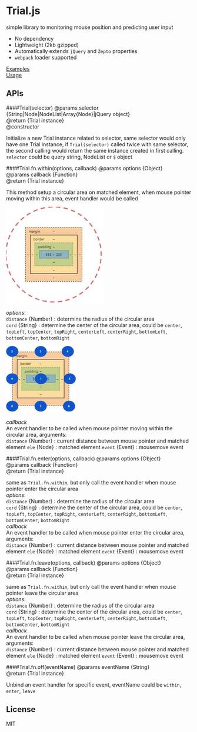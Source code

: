 # Trial.js
simple library to monitoring mouse position and predicting user input

  * No dependency
  * Lightweight (2kb gzipped)
  * Automatically extends `jQuery` and `Zepto` properties
  * `webpack` loader supported

[Examples ]()  
[Usage]()

## APIs

####Trial(selector)
@params selector {String|Node|NodeList|Array{Node}|jQuery object}  
@return {Trial instance}  
@constructor  

Initialize a new Trial instance related to selector, same selector would only have one Trial instance, if `Trial(selector)` called twice with same selector,  the second calling would return the same instance created in first calling.  
`selector` could be query string, NodeList or `$` object  
  
  
####Trial.fn.within(options, callback)
@params options {Object}  
@params callback {Function}  
@return {Trial instance}  

This method setup a circular area on matched element, when mouse pointer moving within this area, event handler would be called  
  
![Distance options](https://raw.githubusercontent.com/MarkoCen/markocen.github.io/master/trialjs/img/distance.jpg)  
  
*options*:  
  `distance` {Number} : determine the radius of the circular area  
  `cord` {String} : determine the center of the circular area, could be `center`, `topLeft`, `topCenter`, `topRight`, `centerLeft`, `centerRight`, `bottomLeft`, `bottomCenter`, `bottomRight`  
  
![Coordinate options](https://raw.githubusercontent.com/MarkoCen/markocen.github.io/master/trialjs/img/cord.jpg)  

*callback*  
An event handler to be called when mouse pointer moving within the circular area, arguments:  
`distance` {Number} : current distance between mouse pointer and matched element
`ele` {Node} : matched element
`event` {Event} : mousemove event  
  
  
####Trial.fn.enter(options, callback)
@params options {Object}  
@params callback {Function}  
@return {Trial instance}  

same as `Trial.fn.within`, but only call the event handler when mouse pointer enter the circular area  
*options*:  
  `distance` {Number} : determine the radius of the circular area  
  `cord` {String} : determine the center of the circular area, could be `center`, `topLeft`, `topCenter`, `topRight`, `centerLeft`, `centerRight`, `bottomLeft`, `bottomCenter`, `bottomRight`  
*callback*  
An event handler to be called when mouse pointer enter the circular area, arguments:  
`distance` {Number} : current distance between mouse pointer and matched element
`ele` {Node} : matched element
`event` {Event} : mousemove event  
  
  
####Trial.fn.leave(options, callback)
@params options {Object}  
@params callback {Function}  
@return {Trial instance}  

same as `Trial.fn.within`, but only call the event handler when mouse pointer leave the circular area  
*options*:  
  `distance` {Number} : determine the radius of the circular area  
  `cord` {String} : determine the center of the circular area, could be `center`, `topLeft`, `topCenter`, `topRight`, `centerLeft`, `centerRight`, `bottomLeft`, `bottomCenter`, `bottomRight`  
*callback*  
An event handler to be called when mouse pointer leave the circular area, arguments:  
`distance` {Number} : current distance between mouse pointer and matched element
`ele` {Node} : matched element
`event` {Event} : mousemove event 

####Trial.fn.off(eventName)
@params eventName {String}  
@return {Trial instance}  

Unbind an event handler for specific event, eventName could be `within`, `enter`, `leave`


## License
MIT
